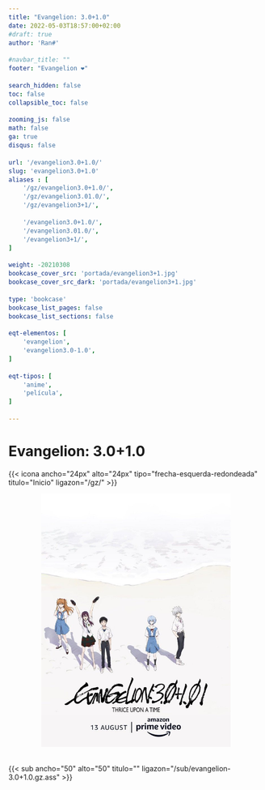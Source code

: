 ```yaml
---
title: "Evangelion: 3.0+1.0"
date: 2022-05-03T18:57:00+02:00
#draft: true
author: 'Ran#'

#navbar_title: ""
footer: "Evangelion ❤️"

search_hidden: false
toc: false
collapsible_toc: false

zooming_js: false
math: false
ga: true
disqus: false

url: '/evangelion3.0+1.0/'
slug: 'evangelion3.0+1.0'
aliases : [
    '/gz/evangelion3.0+1.0/',
    '/gz/evangelion3.01.0/',
    '/gz/evangelion3+1/',

    '/evangelion3.0+1.0/',
    '/evangelion3.01.0/',
    '/evangelion3+1/',
]

weight: -20210308
bookcase_cover_src: 'portada/evangelion3+1.jpg'
bookcase_cover_src_dark: 'portada/evangelion3+1.jpg'

type: 'bookcase'
bookcase_list_pages: false
bookcase_list_sections: false

eqt-elementos: [
    'evangelion',
    'evangelion3.0-1.0',
]

eqt-tipos: [
    'anime',
    'película',
]

---
```


# Evangelion: 3.0+1.0

{{< icona ancho="24px" alto="24px" tipo="frecha-esquerda-redondeada" titulo="Inicio" ligazon="/gz/" >}}

<div style="text-align: center">
    <img height="500" title="oreimo" alt="oreimo" src="/portada/evangelion3+1.jpg">
</div>

<br>

{{< sub ancho="50" alto="50" titulo="" ligazon="/sub/evangelion-3.0+1.0.gz.ass" >}}
